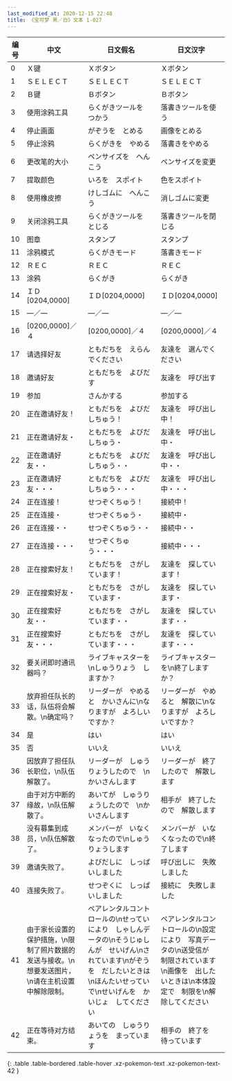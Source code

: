 ```yaml
---
last_modified_at: 2020-12-15 22:48
title: 《宝可梦 黑／白》文本 1-027
---
```

| 编号 | 中文 | 日文假名 | 日文汉字 |
| ---- | ---- | ---- | --- |
| 0 | Ｘ键 | Ｘボタン | Ｘボタン |
| 1 | ＳＥＬＥＣＴ | ＳＥＬＥＣＴ | ＳＥＬＥＣＴ |
| 2 | Ｂ键 | Ｂボタン | Ｂボタン |
| 3 | 使用涂鸦工具 | らくがきツールを　つかう | 落書きツールを使う |
| 4 | 停止画面 | がぞうを　とめる | 画像をとめる |
| 5 | 停止涂鸦 | らくがきを　やめる | 落書きをやめる |
| 6 | 更改笔的大小 | ペンサイズを　へんこう | ペンサイズを変更 |
| 7 | 提取颜色 | いろを　スポイト | 色をスポイト |
| 8 | 使用橡皮擦 | けしゴムに　へんこう | 消しゴムに変更 |
| 9 | 关闭涂鸦工具 | らくがきツールを　とじる | 落書きツールを閉じる |
| 10 | 图章 | スタンプ | スタンプ |
| 11 | 涂鸦模式 | らくがきモード | 落書きモード |
| 12 | ＲＥＣ | ＲＥＣ | ＲＥＣ |
| 13 | 涂鸦 | らくがき | らくがき |
| 14 | ＩＤ[0204,0000] | ＩＤ[0204,0000] | ＩＤ[0204,0000] |
| 15 | ―／― | ―／― | ―／― |
| 16 | [0200,0000]／４ | [0200,0000]／４ | [0200,0000]／４ |
| 17 | 请选择好友 | ともだちを　えらんでください | 友達を　選んでください |
| 18 | 邀请好友 | ともだちを　よびだす | 友達を　呼び出す |
| 19 | 参加 | さんかする | 参加する |
| 20 | 正在邀请好友！ | ともだちを　よびだしちゅう！ | 友達を　呼び出し中！ |
| 21 | 正在邀请好友・ | ともだちを　よびだしちゅう・ | 友達を　呼び出し中・ |
| 22 | 正在邀请好友・・ | ともだちを　よびだしちゅう・・ | 友達を　呼び出し中・・ |
| 23 | 正在邀请好友・・・ | ともだちを　よびだしちゅう・・・ | 友達を　呼び出し中・・・ |
| 24 | 正在连接！ | せつぞくちゅう！ | 接続中！ |
| 25 | 正在连接・ | せつぞくちゅう・ | 接続中・ |
| 26 | 正在连接・・ | せつぞくちゅう・・ | 接続中・・ |
| 27 | 正在连接・・・ | せつぞくちゅう・・・ | 接続中・・・ |
| 28 | 正在搜索好友！ | ともだちを　さがしています！ | 友達を　探しています！ |
| 29 | 正在搜索好友・ | ともだちを　さがしています・ | 友達を　探しています・ |
| 30 | 正在搜索好友・・ | ともだちを　さがしています・・ | 友達を　探しています・・ |
| 31 | 正在搜索好友・・・ | ともだちを　さがしています・・・ | 友達を　探しています・・・ |
| 32 | 要关闭即时通讯器吗？ | ライブキャスターを\nしゅうりょう　しますか？ | ライブキャスターを\n終了しますか？ |
| 33 | 放弃担任队长的话，队伍将会解散。\n确定吗？ | リーダーが　やめると　かいさんに\nなりますが　よろしいですか？ | リーダーが　やめると　解散に\nなりますが　よろしいですか？ |
| 34 | 是 | はい | はい |
| 35 | 否 | いいえ | いいえ |
| 36 | 因放弃了担任队长职位，\n队伍解散了。 | リーダーが　しゅうりょうしたので　\nかいさんします | リーダーが　終了したので　解散します |
| 37 | 由于对方中断的缘故，\n队伍解散了。 | あいてが　しゅうりょうしたので　\nかいさんします | 相手が　終了したので　解散します |
| 38 | 没有募集到成员，\n队伍解散了。 | メンバーが　いなくなったので\nしゅうりょうします | メンバーが　いなくなったので\n終了します |
| 39 | 邀请失败了。 | よびだしに　しっぱいしました | 呼び出しに　失敗しました |
| 40 | 连接失败了。 | せつぞくに　しっぱいしました | 接続に　失敗しました |
| 41 | 由于家长设置的保护措施，\n限制了照片数据的发送与接收。\n想要发送图片，\n请在主机设置中解除限制。 | ペアレンタルコントロールの\nせっていにより　しゃしんデータの\nそうじゅしんが　せいげん\nされています\nがぞうを　だしたいときは\nほんたいせっていで\nせいげんを　かいじょ　してください | ペアレンタルコントロールの\n設定により　写真データの\n送受信が　制限されています\n画像を　出したいときは\n本体設定で　制限を\n解除してください |
| 42 | 正在等待对方结束。 | あいての　しゅうりょうを　まっています | 相手の　終了を　待っています |
{: .table .table-bordered .table-hover .xz-pokemon-text .xz-pokemon-text-42 }